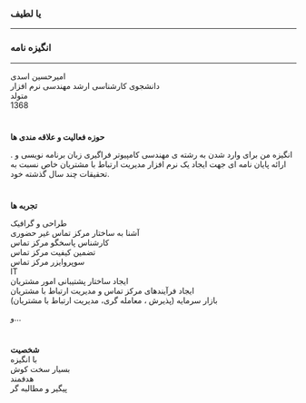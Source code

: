 ### یا لطیف
---

### انگیزه نامه
---
امیرحسین اسدی<br>
دانشجوی کارشناسی ارشد مهندسی نرم افزار<br>
متولد <br>1368
#

**حوزه فعالیت و علاقه مندی ها**<br>

. انگیزه من برای وارد شدن به رشته ی مهندسی کامپیوتر فراگیری زبان برنامه نویسی و ارائه پایان نامه ای جهت ایجاد یک نرم افزار مدیریت ارتباط با مشتریان خاص نسبت به تحقیقات چند سال گذشته خود.
#
**تجربه ها**<br>

طراحی و گرافیک<br>
آشنا به ساختار مرکز تماس غیر حضوری<br>
کارشناس پاسخگو مرکز تماس<br>
تضمین کیفیت مرکز تماس<br>
سوپروایزر مرکز تماس<br>
IT<br>
ایجاد ساختار پشتیبانی امور مشتریان<br>
ایجاد فرآیندهای مرکز تماس و مدیریت ارتباط با مشتریان<br>
بازار سرمایه (پذیرش ، معامله گری، مدیریت ارتباط با مشتریان)<br>

و...<br>
#
 **شخصیت**<br>
با انگیزه<br>
بسیار سخت کوش<br>
هدفمند<br>
پیگیر و مطالبه گر<br>
